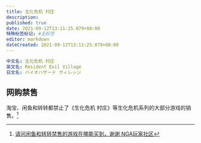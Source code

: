 ```yaml
---
title: 生化危机 村庄
description:
published: true
date: 2021-09-12T13:11:25.079+08:00
特殊标签标记: #无标签
editor: markdown
dateCreated: 2021-09-12T13:11:25.079+08:00
---
```


```YAML
中文名: 生化危机 村庄
英文名: Resident Evil Village
日文名: バイオハザード ヴィレッジ
```

## 网购禁售

淘宝、闲鱼和转转都禁止了《生化危机 村庄》等生化危机系列的大部分游戏的销售。[^yUymw]

[^yUymw]:  [请问闲鱼和转转禁售的游戏在哪能买到，谢谢 NGA玩家社区](https://archive.is/yUymw "https://ngabbs.com/read.php?tid=26988379")
